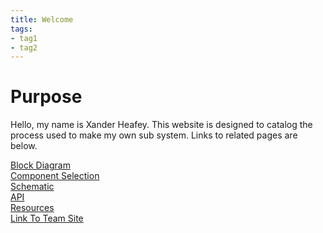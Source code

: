 ```yaml
---
title: Welcome
tags:
- tag1
- tag2
---
```


# Purpose

Hello, my name is Xander Heafey. This website is designed to catalog the process used to make my own sub system. Links to related pages are below. <br>

[Block Diagram](Block-Diagram.md)<br>
[Component Selection](Component-Selection.md)<br>
[Schematic](Schematic.md)<br>
[API](API.md)<br>
[Resources](Resources.md)<br>
[Link To Team Site](https://egr314-2025-s-301.github.io/)<br>